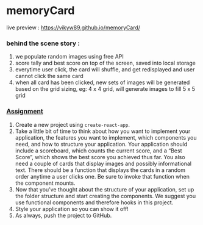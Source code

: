 # memoryCard

live preview : https://vikyw89.github.io/memoryCard/

### behind the scene story :

1. we populate random images using free API
2. score tally and best score on top of the screen, saved into local storage
3. everytime user click, the card will shuffle, and get redisplayed and user cannot click the same card
4. when all card has been clicked, new sets of images will be generated based on the grid sizing, eg: 4 x 4 grid, will generate images to fill 5 x 5 grid

<section id="assignment">
  <h3><a href="#assignment" class="anchor-link">Assignment</a></h3>

  <div class="lesson-content__panel">
    <ol>
      <li>Create a new project using <code>create-react-app</code>.</li>
      <li>Take a little bit of time to think about how you want to implement your application, the features you want to implement, which components you need, and how to structure your application. Your application should include a scoreboard, which counts the current score, and a “Best Score”, which shows the best score you achieved thus far. You also need a couple of cards that display images and possibly informational text. There should be a function that displays the cards in a random order anytime a user clicks one. Be sure to invoke that function when the component mounts.</li>
      <li>Now that you’ve thought about the structure of your application, set up the folder structure and start creating the components. We suggest you use functional components and therefore hooks in this project.</li>
      <li>Style your application so you can show it off!</li>
      <li>As always, push the project to GitHub.</li>
    </ol>
  </div>
</section>
